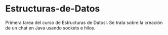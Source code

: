 # Estructuras-de-Datos
Primera tarea del curso de Estructuras de Datosl.
Se trata sobre la creación de un chat en Java usando sockets e hilos.
